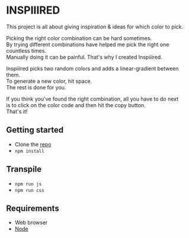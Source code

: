 # INSPIIIRED

This project is all about giving inspiration & ideas for which color to pick.

Picking the right color combination can be hard sometimes.<br>
By trying different combinations have helped me pick the right one countless times.<br>
Manually doing it can be painful. That's why I created Inspiiired.

Inspiiired picks two random colors and adds a linear-gradient between them.<br>
To generate a new color, hit space.<br>
The rest is done for you.

If you think you've found the right combination, all you have to do next<br>
is to click on the color code and then hit the copy button.<br>
That's it!

## Getting started

- Clone the [repo](https://github.com/Beyarz/inspiiired.git)
- `npm install`

## Transpile

- `npm run js`
- `npm run css`

## Requirements

- Web browser
- [Node](https://nodejs.org/en/)
